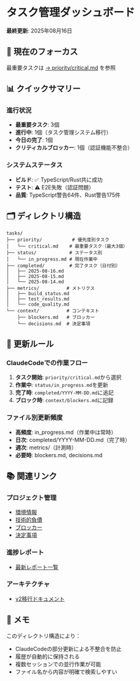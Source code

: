 # タスク管理ダッシュボード

**最終更新**: 2025年08月16日

## 📍 現在のフォーカス

最重要タスクは [→ priority/critical.md](./priority/critical.md) を参照

## 📊 クイックサマリー

### 進行状況
- **最重要タスク**: 3個
- **進行中**: 1個（タスク管理システム移行）
- **今日の完了**: 1個
- **クリティカルブロッカー**: 1個（認証機能不整合）

### システムステータス
- **ビルド**: ✅ TypeScript/Rust共に成功
- **テスト**: ⚠️ E2E失敗（認証問題）
- **品質**: TypeScript警告64件、Rust警告175件

## 🗂️ ディレクトリ構造

```
tasks/
├── priority/           # 優先度別タスク
│   └── critical.md    # 最重要タスク（最大3個）
├── status/            # ステータス別
│   └── in_progress.md # 現在作業中
├── completed/         # 完了タスク（日付別）
│   ├── 2025-08-16.md
│   ├── 2025-08-15.md
│   └── 2025-08-14.md
├── metrics/          # メトリクス
│   ├── build_status.md
│   ├── test_results.md
│   └── code_quality.md
└── context/          # コンテキスト
    ├── blockers.md   # ブロッカー
    └── decisions.md  # 決定事項
```

## 🔄 更新ルール

### ClaudeCodeでの作業フロー
1. **タスク開始**: `priority/critical.md`から選択
2. **作業中**: `status/in_progress.md`を更新
3. **完了時**: `completed/YYYY-MM-DD.md`に追記
4. **ブロック時**: `context/blockers.md`に記録

### ファイル別更新頻度
- **高頻度**: in_progress.md（作業中は常時）
- **日次**: completed/YYYY-MM-DD.md（完了時）
- **週次**: metrics/（計測時）
- **必要時**: blockers.md, decisions.md

## 📚 関連リンク

### プロジェクト管理
- [環境情報](./context/environment.md)
- [技術的負債](./context/technical_debt.md)
- [ブロッカー](./context/blockers.md)
- [決定事項](./context/decisions.md)

### 進捗レポート
- [最新レポート一覧](../../progressReports/)

### アーキテクチャ
- [v2移行ドキュメント](../../../02_architecture/v2_architecture/)

## 📝 メモ

このディレクトリ構造により：
- ClaudeCodeの部分更新による不整合を防止
- 履歴が自動的に保持される
- 複数セッションでの並行作業が可能
- ファイル名から内容が明確で検索しやすい